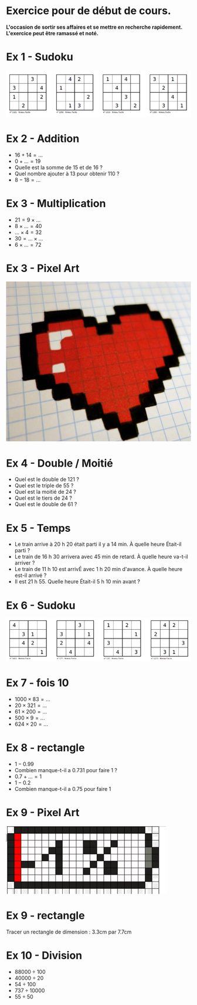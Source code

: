 # Exercice pour de début de cours.

**L'occasion de sortir ses affaires et se mettre en recherche rapidement.**
**L'exercice peut être ramassé et noté.**

# Ex 1 - Sudoku

![sudoku-1](https://raw.githubusercontent.com/homeostasie/2022-2023_artic/master/doc/6eme/_debut-demain/sudoku-1.png)

# Ex 2 - Addition

* $16 + 14 = ...$
* $0 + ... = 19$
* Quelle est la somme de 15 et de 16 ?
* Quel nombre ajouter à 13 pour obtenir 110 ?
* $8 - 18 = ...$

# Ex 3 - Multiplication

* $21 = 9 \times ...$
* $8 \times ... = 40$
* $... \times 4 = 32$
* $30 = ... \times ...$
* $6  \times  ... = 72$

# Ex 3 - Pixel Art

![pa-1](https://raw.githubusercontent.com/homeostasie/2022-2023_artic/master/doc/6eme/_debut-demain/pa-1.png)

# Ex 4 - Double / Moitié

* Quel est le double de 121 ?
* Quel est le triple de 55 ?
* Quel est la moitié de 24 ?
* Quel est le tiers de 24 ?
* Quel est le double de 61 ?

# Ex 5 - Temps

* Le train arrive à 20 h 20 était parti il y a 14 min. À quelle heure Était-il parti ?
* Le train de 16 h 30 arrivera avec 45 min de retard. À quelle heure va-t-il arriver ?
* Le train de 11 h 10 est arrivÉ avec 1 h 20 min d'avance. À quelle heure est-il arrivé ?
* Il est 21 h 55. Quelle heure Était-il 5 h 10 min avant ?

# Ex 6 - Sudoku

![sudoku-2](https://raw.githubusercontent.com/homeostasie/2022-2023_artic/master/doc/6eme/_debut-demain/sudoku-2.png)

# Ex 7 - fois 10

* $1 000 \times 83 = ...$
* $20 \times 321 = ...$
* $61 \times 200 = ...$
* $500 \times 9 = ...$
* $624 \times 20 = ...$


# Ex 8 - rectangle

* $1 - 0.99$
* Combien manque-t-il a 0.731 pour faire 1 ?
* $0.7 + ... = 1$
* $1 - 0.2$
* Combien manque-t-il a 0.75 pour faire 1 


# Ex 9 - Pixel Art

![pa-2](https://raw.githubusercontent.com/homeostasie/2022-2023_artic/master/doc/6eme/_debut-demain/pa-2.png)


# Ex 9 - rectangle

Tracer un rectangle de dimension : 3.3cm par 7.7cm


# Ex 10 - Division

* $88 000 \div 100$
* $40 000  \div 20$
* $54 \div 100$
* $737 \div 10 000$
* $55 \div 50$



 